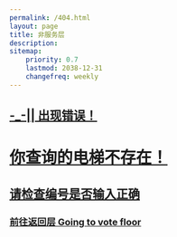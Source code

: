 ```yaml
---
permalink: /404.html
layout: page
title: 非服务层
description: 
sitemap:
    priority: 0.7
    lastmod: 2038-12-31
    changefreq: weekly
---
```

## [-_-|| 出现错误！](https://lanhaicity.tx648.asia)

# [你查询的电梯不存在！](https://lanhaicity.tx648.asia)

## [请检查编号是否输入正确](https://lanhaicity.tx648.asia)

### [前往返回层 Going to vote floor](https://lanhaicity.tx648.asia)
